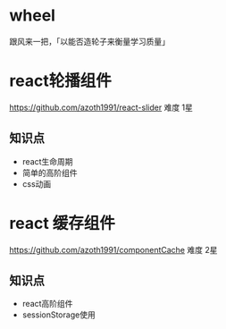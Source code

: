 # wheel
跟风来一把，「以能否造轮子来衡量学习质量」

# react轮播组件
https://github.com/azoth1991/react-slider
难度 1星
## 知识点
+ react生命周期
+ 简单的高阶组件
+ css动画

# react 缓存组件
https://github.com/azoth1991/componentCache
难度 2星
## 知识点
+ react高阶组件
+ sessionStorage使用
